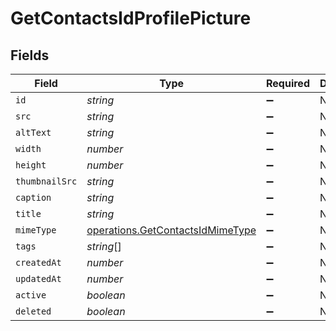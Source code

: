 # GetContactsIdProfilePicture


## Fields

| Field                                                                                | Type                                                                                 | Required                                                                             | Description                                                                          |
| ------------------------------------------------------------------------------------ | ------------------------------------------------------------------------------------ | ------------------------------------------------------------------------------------ | ------------------------------------------------------------------------------------ |
| `id`                                                                                 | *string*                                                                             | :heavy_minus_sign:                                                                   | N/A                                                                                  |
| `src`                                                                                | *string*                                                                             | :heavy_minus_sign:                                                                   | N/A                                                                                  |
| `altText`                                                                            | *string*                                                                             | :heavy_minus_sign:                                                                   | N/A                                                                                  |
| `width`                                                                              | *number*                                                                             | :heavy_minus_sign:                                                                   | N/A                                                                                  |
| `height`                                                                             | *number*                                                                             | :heavy_minus_sign:                                                                   | N/A                                                                                  |
| `thumbnailSrc`                                                                       | *string*                                                                             | :heavy_minus_sign:                                                                   | N/A                                                                                  |
| `caption`                                                                            | *string*                                                                             | :heavy_minus_sign:                                                                   | N/A                                                                                  |
| `title`                                                                              | *string*                                                                             | :heavy_minus_sign:                                                                   | N/A                                                                                  |
| `mimeType`                                                                           | [operations.GetContactsIdMimeType](../../models/operations/getcontactsidmimetype.md) | :heavy_minus_sign:                                                                   | N/A                                                                                  |
| `tags`                                                                               | *string*[]                                                                           | :heavy_minus_sign:                                                                   | N/A                                                                                  |
| `createdAt`                                                                          | *number*                                                                             | :heavy_minus_sign:                                                                   | N/A                                                                                  |
| `updatedAt`                                                                          | *number*                                                                             | :heavy_minus_sign:                                                                   | N/A                                                                                  |
| `active`                                                                             | *boolean*                                                                            | :heavy_minus_sign:                                                                   | N/A                                                                                  |
| `deleted`                                                                            | *boolean*                                                                            | :heavy_minus_sign:                                                                   | N/A                                                                                  |